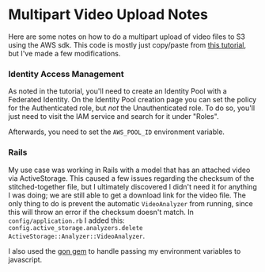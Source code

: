 # Multipart Video Upload Notes

Here are some notes on how to do a multipart upload of video files to S3 using the AWS sdk. This code is mostly just copy/paste from [this tutorial](https://www.srijan.net/blog/aws-s3-audio-streaming), but I've made a few modifications.

### Identity Access Management

As noted in the tutorial, you'll need to create an Identity Pool with a Federated Identity. On the Identity Pool creation page you can set the policy for the Authenticated role, but _not_ the Unauthenticated role. To do so, you'll just need to visit the IAM service and search for it under "Roles". 

Afterwards, you need to set the `AWS_POOL_ID` environment variable.

### Rails

My use case was working in Rails with a model that has an attached video via ActiveStorage. This caused a few issues regarding the checksum of the stitched-together file, but I ultimately discovered I didn't need it for anything I was doing; we are still able to get a download link for the video file. The only thing to do is prevent the automatic `VideoAnalyzer` from running, since this will throw an error if the checksum doesn't match. In `config/application.rb` I added this: `config.active_storage.analyzers.delete ActiveStorage::Analyzer::VideoAnalyzer`.

I also used the [gon gem](https://github.com/gazay/gon) to handle passing my environment variables to javascript.